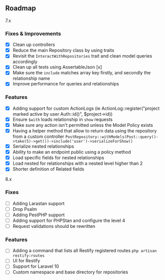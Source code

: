 ## Roadmap

7.x 

### Fixes & Improvements

- [x] Clean up controllers
- [x] Reduce the main Repository class by using traits
- [x] Revisit the `InteractWithRepositories` trait and clean model queries accordingly
- [x] Clean up all tests using AssertableJson [x]
- [x] Make sure the `include` matches array key firstly, and secondly the relationship name
- [x] Improve performance for queries and relationships

### Features

- [x] Adding support for custom ActionLogs (ie ActionLog::register("project marked active by user Auth::id()", $project->id))
- [x] Ensure `$with` loads relationship in `show` requests
- [x] Make sure any action isn't permitted unless the Model Policy exists
- [x] Having a helper method that allow to return data using the repository from a custom controller `PostRepository::withModels(Post::query()->take(5)->get())->include('user')->serializeForShow()`
- [x] Serialize nested relationships
- [x] Ability to make an endpoint public using a policy method
- [x] Load specific fields for nested relationships
- [x] Load nested for relationships with a nested level higher than 2
- [x] Shorter definition of Related fields

8.x 

### Fixes

- [ ] Adding Larastan support
- [ ] Drop Psalm
- [ ] Adding PestPHP support
- [ ] Adding support for PHPStan and configure the level 4
- [ ] Request validations should be rewritten

### Features

- [ ] Adding a command that lists all Restify registered routes `php artisan restify:routes`
- [ ] UI for Restify
- [ ] Support for Laravel 10
- [ ] Custom namespace and base directory for repositories
